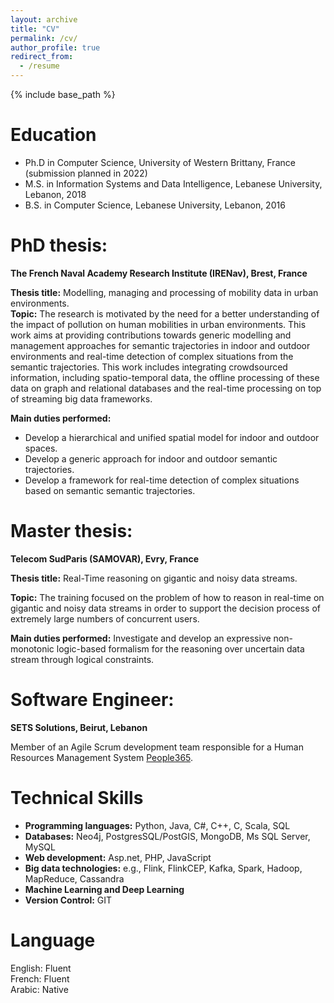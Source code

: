 ```yaml
---
layout: archive
title: "CV"
permalink: /cv/
author_profile: true
redirect_from:
  - /resume
---
```


{% include base_path %}

Education
======
* Ph.D in Computer Science, University of Western Brittany, France (submission planned in 2022)
* M.S. in Information Systems and Data Intelligence, Lebanese University, Lebanon, 2018
* B.S. in Computer Science, Lebanese University, Lebanon, 2016

PhD thesis:
======
**The French Naval Academy Research Institute (IRENav), Brest, France**

**Thesis title:** Modelling, managing and processing of mobility data in urban environments.  
**Topic:** The research is motivated by the need for a better understanding of the impact of pollution on human mobilities in urban environments. This work aims at providing contributions towards generic modelling and management approaches for semantic trajectories in indoor and outdoor environments and real-time detection of complex situations from the semantic trajectories. This work includes integrating crowdsourced information, including spatio-temporal data, the offline processing of these data on graph and relational databases and the real-time processing on top of streaming big data frameworks. 

**Main duties performed:** 
* Develop a hierarchical and unified spatial model for indoor and outdoor spaces.
* Develop a generic approach for indoor and outdoor semantic trajectories.
* Develop a framework for real-time detection of complex situations based on semantic semantic trajectories.


Master thesis:
======
**Telecom SudParis (SAMOVAR), Evry, France**

**Thesis title:** Real-Time reasoning on gigantic and noisy data streams. 

**Topic:** The training focused on the problem of how to reason in real-time on gigantic and noisy data streams in order to support the decision process of extremely large numbers of concurrent users. 

**Main duties performed:** Investigate and develop an expressive non-monotonic logic-based formalism for the reasoning over uncertain data stream through logical constraints. 

  
Software Engineer:
====== 
**SETS Solutions, Beirut, Lebanon**

Member of an Agile Scrum development team responsible for a Human Resources Management System [People365](https://people365.com).
 
 
Technical Skills
======
* **Programming languages:**  Python, Java, C#, C++, C, Scala, SQL 
* **Databases:** Neo4j, PostgresSQL/PostGIS, MongoDB, Ms SQL Server, MySQL
* **Web development:** Asp.net, PHP, JavaScript
* **Big data technologies:** e.g., Flink, FlinkCEP, Kafka, Spark, Hadoop, MapReduce, Cassandra
* **Machine Learning and Deep Learning**
* **Version Control:** GIT


Language
======
English: Fluent   
French: Fluent   
Arabic: Native



  

